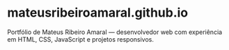 # mateusribeiroamaral.github.io
Portfólio de Mateus Ribeiro Amaral — desenvolvedor web com experiência em HTML, CSS, JavaScript e projetos responsivos.
